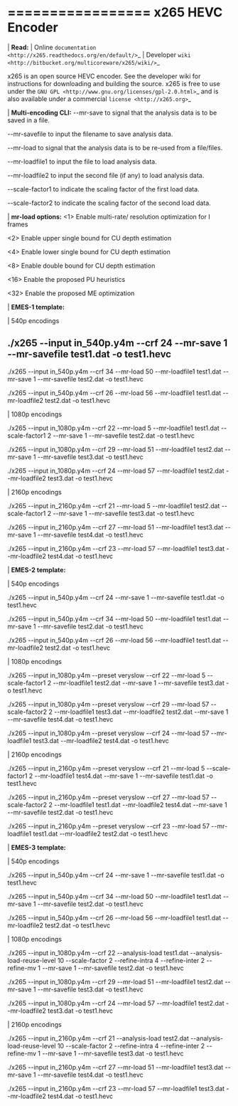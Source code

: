 =================
x265 HEVC Encoder
=================

| **Read:** | Online `documentation <http://x265.readthedocs.org/en/default/>`_ | Developer `wiki <http://bitbucket.org/multicoreware/x265/wiki/>`_

x265 is an open source HEVC encoder. See the developer wiki for instructions for
downloading and building the source. x265 is free to use under the `GNU GPL
<http://www.gnu.org/licenses/gpl-2.0.html>`_ and is also available under a commercial `license <http://x265.org>`_ 

| **Multi-encoding CLI:** 
--mr-save <integer>  to signal that the analysis data is to be saved in a file.

--mr-savefile <filename>  to input the filename to save analysis data.

--mr-load <integer>  to signal that the analysis data is to be re-used from a file/files.

--mr-loadfile1 <filename>  to input the file to load analysis data.

--mr-loadfile2 <filename>  to input the second file (if any) to load analysis data.

--scale-factor1 <integer>  to indicate the scaling factor of the first load data.

--scale-factor2 <integer>  to indicate the scaling factor of the second load data.

| **mr-load options:** 
<1>  Enable multi-rate/ resolution optimization for I frames

<2>  Enable upper single bound for CU depth estimation

<4>  Enable lower single bound for CU depth estimation

<8>  Enable double bound for CU depth estimation

<16>  Enable the proposed PU heuristics

<32>  Enable the proposed ME optimization

| **EMES-1 template:** 

| 540p encodings 

## ./x265 --input in_540p.y4m --crf 24 --mr-save 1 --mr-savefile test1.dat -o test1.hevc

./x265 --input in_540p.y4m --crf 34 --mr-load 50 --mr-loadfile1 test1.dat --mr-save 1 --mr-savefile test2.dat -o test1.hevc

./x265 --input in_540p.y4m --crf 26 --mr-load 56 --mr-loadfile1 test1.dat --mr-loadfile2 test2.dat -o test1.hevc

| 1080p encodings 

./x265 --input in_1080p.y4m --crf 22 --mr-load 5 --mr-loadfile1 test1.dat --scale-factor1 2 --mr-save 1 --mr-savefile test2.dat -o test1.hevc

./x265 --input in_1080p.y4m --crf 29 --mr-load 51 --mr-loadfile1 test2.dat --mr-save 1 --mr-savefile test3.dat -o test1.hevc

./x265 --input in_1080p.y4m --crf 24 --mr-load 57 --mr-loadfile1 test2.dat --mr-loadfile2 test3.dat -o test1.hevc

| 2160p encodings 

./x265 --input in_2160p.y4m --crf 21 --mr-load 5 --mr-loadfile1 test2.dat --scale-factor1 2 --mr-save 1 --mr-savefile test3.dat -o test1.hevc

./x265 --input in_2160p.y4m --crf 27 --mr-load 51 --mr-loadfile1 test3.dat --mr-save 1 --mr-savefile test4.dat -o test1.hevc

./x265 --input in_2160p.y4m --crf 23 --mr-load 57 --mr-loadfile1 test3.dat --mr-loadfile2 test4.dat -o test1.hevc

| **EMES-2 template:** 

| 540p encodings 

./x265 --input in_540p.y4m --crf 24 --mr-save 1 --mr-savefile test1.dat -o test1.hevc

./x265 --input in_540p.y4m --crf 34 --mr-load 50 --mr-loadfile1 test1.dat --mr-save 1 --mr-savefile test2.dat -o test1.hevc

./x265 --input in_540p.y4m --crf 26 --mr-load 56 --mr-loadfile1 test1.dat --mr-loadfile2 test2.dat -o test1.hevc

| 1080p encodings 

./x265 --input in_1080p.y4m --preset veryslow --crf 22 --mr-load 5 --scale-factor1 2 --mr-loadfile1 test2.dat --mr-save 1 --mr-savefile test3.dat -o test1.hevc

./x265 --input in_1080p.y4m --preset veryslow --crf 29 --mr-load 57 --scale-factor2 2 --mr-loadfile1 test3.dat --mr-loadfile2 test2.dat --mr-save 1 --mr-savefile test4.dat -o test1.hevc

./x265 --input in_1080p.y4m --preset veryslow --crf 24 --mr-load 57 --mr-loadfile1 test3.dat --mr-loadfile2 test4.dat -o test1.hevc

| 2160p encodings 

./x265 --input in_2160p.y4m --preset veryslow --crf 21 --mr-load 5 --scale-factor1 2 --mr-loadfile1 test4.dat --mr-save 1 --mr-savefile test1.dat -o test1.hevc

./x265 --input in_2160p.y4m --preset veryslow --crf 27 --mr-load 57 --scale-factor2 2 --mr-loadfile1 test1.dat --mr-loadfile2 test4.dat --mr-save 1 --mr-savefile test2.dat -o test1.hevc

./x265 --input in_2160p.y4m --preset veryslow --crf 23 --mr-load 57 --mr-loadfile1 test1.dat --mr-loadfile2 test2.dat -o test1.hevc

| **EMES-3 template:** 

| 540p encodings 

./x265 --input in_540p.y4m --crf 24 --mr-save 1 --mr-savefile test1.dat -o test1.hevc

./x265 --input in_540p.y4m --crf 34 --mr-load 50 --mr-loadfile1 test1.dat --mr-save 1 --mr-savefile test2.dat -o test1.hevc

./x265 --input in_540p.y4m --crf 26 --mr-load 56 --mr-loadfile1 test1.dat --mr-loadfile2 test2.dat -o test1.hevc

| 1080p encodings 

./x265 --input in_1080p.y4m --crf 22 --analysis-load test1.dat --analysis-load-reuse-level 10 --scale-factor 2 --refine-intra 4 --refine-inter 2 --refine-mv 1 --mr-save 1 --mr-savefile test2.dat -o test1.hevc

./x265 --input in_1080p.y4m --crf 29 --mr-load 51 --mr-loadfile1 test2.dat --mr-save 1 --mr-savefile test3.dat -o test1.hevc

./x265 --input in_1080p.y4m --crf 24 --mr-load 57 --mr-loadfile1 test2.dat --mr-loadfile2 test3.dat -o test1.hevc

| 2160p encodings 

./x265 --input in_2160p.y4m --crf 21 --analysis-load test2.dat --analysis-load-reuse-level 10 --scale-factor 2 --refine-intra 4 --refine-inter 2 --refine-mv 1 --mr-save 1 --mr-savefile test3.dat -o test1.hevc

./x265 --input in_2160p.y4m --crf 27 --mr-load 51 --mr-loadfile1 test3.dat --mr-save 1 --mr-savefile test4.dat -o test1.hevc

./x265 --input in_2160p.y4m --crf 23 --mr-load 57 --mr-loadfile1 test3.dat --mr-loadfile2 test4.dat -o test1.hevc
